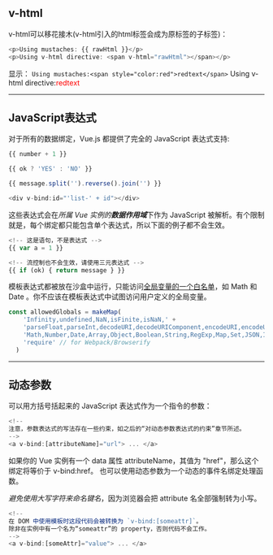 ## v-html

v-html可以移花接木(v-html引入的html标签会成为原标签的子标签)：

``` javaScript
<p>Using mustaches: {{ rawHtml }}</p>
<p>Using v-html directive: <span v-html="rawHtml"></span></p>
```

显示：
`Using mustaches:<span style="color:red">redtext</span>`
Using v-html directive:<span style="color:red">redtext</span>

---

## JavaScript表达式

对于所有的数据绑定，Vue.js 都提供了完全的 JavaScript 表达式支持:

``` javaScript
{{ number + 1 }}

{{ ok ? 'YES' : 'NO' }}

{{ message.split('').reverse().join('') }}

<div v-bind:id="'list-' + id"></div>
```

这些表达式会在*所属 Vue 实例的**数据作用域***下作为 JavaScript 被解析。有个限制就是，每个绑定都只能包含单个表达式，所以下面的例子都不会生效。

``` javaScript
<!-- 这是语句，不是表达式 -->
{{ var a = 1 }}

<!-- 流控制也不会生效，请使用三元表达式 -->
{{ if (ok) { return message } }}
```

模板表达式都被放在沙盒中运行，只能访问[全局变量的一个白名单](https://github.com/vuejs/vue/blob/v2.6.10/src/core/instance/proxy.js#L9)，如 Math 和 Date 。你不应该在模板表达式中试图访问用户定义的全局变量。

``` javaScript
const allowedGlobals = makeMap(
    'Infinity,undefined,NaN,isFinite,isNaN,' +
    'parseFloat,parseInt,decodeURI,decodeURIComponent,encodeURI,encodeURIComponent,' +
    'Math,Number,Date,Array,Object,Boolean,String,RegExp,Map,Set,JSON,Intl,' +
    'require' // for Webpack/Browserify
  )
```

---

## 动态参数

可以用方括号括起来的 JavaScript 表达式作为一个指令的参数：

``` javaScript
<!--
注意，参数表达式的写法存在一些约束，如之后的“对动态参数表达式的约束”章节所述。
-->
<a v-bind:[attributeName]="url"> ... </a>
```

如果你的 Vue 实例有一个 data 属性 attributeName，其值为 "href"，那么这个绑定将等价于 v-bind:href。
也可以使用动态参数为一个动态的事件名绑定处理函数。

*避免使用大写字符来命名键名*，因为浏览器会把 attribute 名全部强制转为小写。

``` javaScript
<!--
在 DOM 中使用模板时这段代码会被转换为 `v-bind:[someattr]`。
除非在实例中有一个名为“someattr”的 property，否则代码不会工作。
-->
<a v-bind:[someAttr]="value"> ... </a>
```
